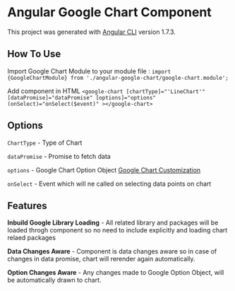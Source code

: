 # Angular Google Chart Component

This project was generated with [Angular CLI](https://github.com/angular/angular-cli) version 1.7.3.

## How To Use

Import Google Chart Module to your module file : `import {GoogleChartModule} from './angular-google-chart/google-chart.module';`

Add component in HTML
`<google-chart [chartType]="'LineChart'" [dataPromise]="dataPromise" [options]="options" (onSelect)="onSelect($event)" ></google-chart>`


## Options

`ChartType` - Type of Chart 

`dataPromise` - Promise to fetch data

`options` - Google Chart Option Object [Google Chart Customization](https://developers.google.com/chart/interactive/docs/basic_customizing_chart)

`onSelect` - Event which will ne called on selecting data points on chart


## Features

**Inbuild Google Library Loading** - All related library and packages will be loaded throgh component so no need to include explicitly and loading chart relaed packages

**Data Changes Aware** - Component is data changes aware so in case of changes in data promise, chart will rerender again automatically.

**Option Changes Aware** - Any changes made to Google Option Object, will be automatically drawn to chart.
